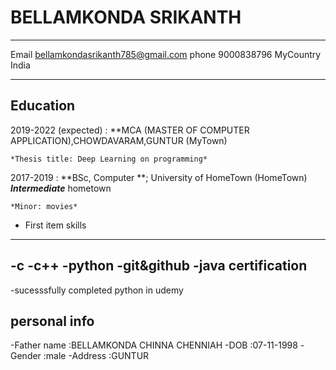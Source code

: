 BELLAMKONDA SRIKANTH
============

-------------------     ----------------------------
Email                       bellamkondasrikanth785@gmail.com
phone                         9000838796
MyCountry                           India
-------------------     ----------------------------

Education
---------

2019-2022 (expected)
:   **MCA (MASTER OF COMPUTER APPLICATION),CHOWDAVARAM,GUNTUR (MyTown)

    *Thesis title: Deep Learning on programming*

2017-2019
:   **BSc, Computer **; University of
    HomeTown (HomeTown)
    ***Intermediate*** hometown

    *Minor: movies*
* First item
skills
--------------------
-c
-c++
-python
-git&github
-java
certification
--------------------
-sucesssfully completed python in udemy

personal info
--------------------
-Father name  :BELLAMKONDA CHINNA CHENNIAH
-DOB           :07-11-1998
-Gender       :male
-Address      :GUNTUR
